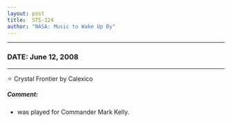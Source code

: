 ```yaml
---
layout: post
title:  STS-124
author: "NASA: Music to Wake Up By"
---
```


----
### DATE: June 12, 2008
----
✧ Crystal Frontier by Calexico

##### Comment:
* was played for Commander Mark Kelly.
